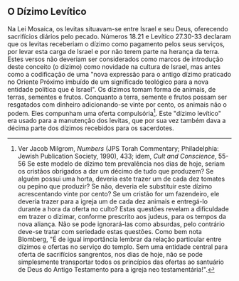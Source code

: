 ## O Dízimo Levítico ##

Na Lei Mosaica, os levitas situavam-se entre Israel e seu Deus, oferecendo sacrifícios diários pelo pecado.  Números 18.21 e Levítico 27.30-33 declaram que os levitas receberiam o dízimo como pagamento pelos seus serviços, por levar esta carga de Israel e por não terem parte na herança da terra.  Estes versos não deveriam ser considerados como marcos de introdução deste conceito (o dízimo) como novidade na cultura de Israel, mas antes como a codificação de uma "nova expressão para o antigo dízimo praticado no Oriente Próximo imbuído de um significado teológico para a nova entidade política que é Israel". Os dízimos tomam forma de animais, de terras, sementes e frutos.  Conquanto a terra, semente e frutos possam ser resgatados com dinheiro adicionando-se vinte por cento, os animais não o podem.  Eles compunham uma oferta compulsória[^56].  Este "dízimo levítico" era usado para a manutenção dos levitas, que por sua vez também dava a décima parte dos dízimos recebidos para os sacerdotes.

[^56]: Ver Jacob Milgrom, _Numbers_ (JPS Torah Commentary; Philadelphia: Jewish Publication Society, 1990), 433; idem, _Cult and Conscience_, 55-56
Se este modelo de dízimo tem prevalência nos dias de hoje, seriam os cristãos obrigados a dar um décimo de tudo que produzem?  Se alguém possui uma horta, deveria este trazer um de cada dez tomates ou pepino que produzir?[^57]  Se não, deveria ele substituir este dízimo acrescentando vinte por cento?  Se um cristão for um fazendeiro, ele deveria trazer para a igreja um de cada dez animais e entregá-lo durante a hora da oferta no culto?  Estas questões revelam a dificuldade em trazer o dizimar, conforme prescrito aos judeus, para os tempos da nova aliança.  Não se pode ignorará-las como absurdas, pelo contrário deve-se tratar com seriedade estas questões.  Como bem nota Blomberg, "É de igual importância lembrar da relação particular entre dízimos e ofertas no serviço do templo.  Sem uma entidade central para oferta de sacrifícios sangrentos, nos dias de hoje, não se pode simplesmente transportar todos os princípios das ofertas ao santuário de Deus do Antigo Testamento para a igreja neo testamentária!".[^58]

[^57]: Este pensamento não se restringe ao passado distante.  Ver Vedanayakam S. Azariah (_Christian Givging_ [New York: American Book-Stratford Press, 1955], 90-91), que sugere que os cristão dizimavam coisas como ovos, arroz, trigo, búfalos, vacas e assim por diante.
[^58]: Craig L. Blomberg, _Neither Poverty nor Riches: A Biblical Theology of Possessions_ (Downers Grove, IL: InterVarsity, 1999), 80.  Cita Edward A. Powell and Rousas J. Rushdoony (_Tithing and Dominion_ [Vallecito, CA: Ross House, 1979], 11), que afirma que todos aqueles que sustentam que o dízimo não mais é obrigatório estão forçando alguma forma de dispensacionalismo que, de todas as formas, ''violentam o sentido e a unidade das Escrituras.''
[^59]: Contra Eugene H. Merril (_Deuteronomy_ [NAC; Nashville: Broadman & Holman, 1994], 240-41), descreve o dízimo festivo como um dízimo fundacional, os dízimos do pobre e levítico como sendo sinônimos e substitutivos do dízimo festivo a cada três anos.  Embora While Peter C. Craigie (_The Book of Deuteronomy_ [NICOT; Grand Rapids: Eerdmans, 1976], 233) não esteja inteiramente claro em seu ponto de vista, ele decididamente contrasta este dízimo festivo com o outro mencionado em Núm. 18 e Lev 27.  A análise de Kaufmann (_Religion of Israel_, 189) dos dízimos da Lei Mosaica revela que haviam três leis distintas para o dízimo: Lev 27, Núm 18, e Deut 14.  Contudo, devido à sua visão redacional a respeito do Pentatêuco, Kaufmann crê que nenhum destes dízimos eram observados simultaneamente; eles teriam sido escritos em tempos diferentes para diferentes grupos (ver _ibid._, 190-91).  Portanto, de acordo com Kaufmann, Lev 27 teria sido a lei original do dízimo, porém tornou-se incompreensível para as gerações posteriores.  Daí seguiu-se o dízimo de Núm 18, e finalmente o de Deut 14 (ver _ibid_, 189-93).  Por semelhante modo, Milgrom (_Numbers_, 435) percebe um processo evolutivo no sistema dizimista de Israel: ''Desta forma o código Pentatêuco afirma que o beneficiário do dízimo sofreu duas mudanças - do santuário para o levita, e dete para o proprietário''.  Tanto Kaufmann quanto Milgrom foram incapazes de reunir  as três passagens em uma única ideia coerente de dízimo.  Ao passo que muitos deles voltam-se para teorias de JEDP, nós vemos uma solução melhor em adotar que sejam múltiplos dízimos.  Pieter A. Verhoef (_The Books of Haggai and Malachi_ [NICOT; Grand Rapids: Eerdmaans, 1987], 305) observa que "teólogos conservadores são inclinados a apoiar a interpretação tradicional judaica que aceita dois diferentes tipos de dízimo''.
[^60]: Roland de Vaux, _Ancient Israel: Its Life and Institutions_ (trad. John McHugh; New York: McGraw-Hill, 1961), 1:214.
